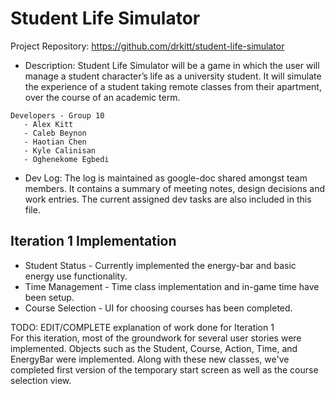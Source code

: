 # Student Life Simulator
Project Repository: https://github.com/drkitt/student-life-simulator

* Description: Student Life Simulator will be a game in which the user will manage a student character’s life as a university student. It will simulate the experience of a student taking remote classes from their apartment, over the course of an academic term.

```
Developers - Group 10
   - Alex Kitt
   - Caleb Beynon
   - Haotian Chen
   - Kyle Calinisan
   - Oghenekome Egbedi
```

* Dev Log: The log is maintained as google-doc shared amongst team members. It contains a summary of meeting notes, design decisions and work entries. The current assigned dev tasks are also included in this file.

## Iteration 1 Implementation
* Student Status - Currently implemented the energy-bar and basic energy use functionality.
* Time Management - Time class implementation and in-game time have been setup.
* Course Selection - UI for choosing courses has been completed.

TODO: EDIT/COMPLETE explanation of work done for Iteration 1<br />
For this iteration, most of the groundwork for several user stories were implemented. Objects such as the Student, Course, Action, Time, and EnergyBar were implemented. Along with these new classes, we've completed first version of the temporary start screen as well as the course selection view. 
